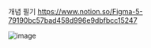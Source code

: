 개념 필기
https://www.notion.so/Figma-5-79190bc57bad458d996e9dbfbcc15247

![image](https://user-images.githubusercontent.com/80961441/132806876-558b6267-a373-4804-92d3-4be5782bfcc2.png)
